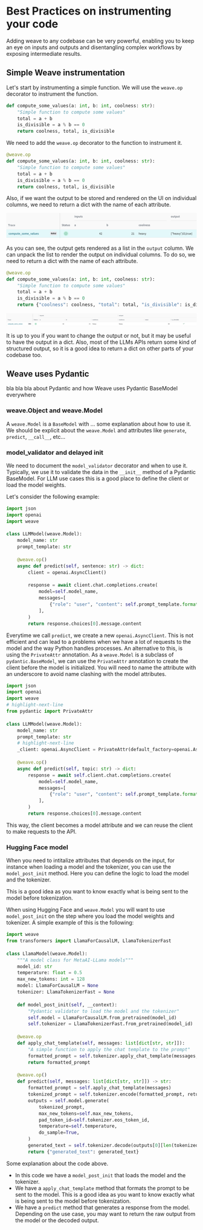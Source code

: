 # Best Practices on instrumenting your code

Adding weave to any codebase can be very powerful, enabling you to keep an eye on inputs and outputs and disentangling complex workflows by exposing intermediate results.

## Simple Weave instrumentation

Let's start by instrumenting a simple function. We will use the `weave.op` decorator to instrument the function.

```python
def compute_some_values(a: int, b: int, coolness: str):
    "Simple function to compute some values"
    total = a + b
    is_divisible = a % b == 0
    return coolness, total, is_divisible
```

We need to add the `weave.op` decorator to the function to instrument it.

```python
@weave.op
def compute_some_values(a: int, b: int, coolness: str):
    "Simple function to compute some values"
    total = a + b
    is_divisible = a % b == 0
    return coolness, total, is_divisible
```

 Also, if we want the output to be stored and rendered on the UI on individual columns, we need to return a dict with the name of each attribute.

 ![](./imgs/simple_trace.png)

 As you can see, the output gets rendered as a list in the `output` column. We can unpack the list to render the output on individual columns. To do so, we need to return a dict with the name of each attribute.


```python
@weave.op
def compute_some_values(a: int, b: int, coolness: str):
    "Simple function to compute some values"
    total = a + b
    is_divisible = a % b == 0
    return {"coolness": coolness, "total": total, "is_divisible": is_divisible}
```
![](./imgs/dict_output_trace.png)

It is up to you if you want to change the output or not, but it may be useful to have the output in a dict. Also, most of the LLMs APIs return some kind of structured output, so it is a good idea to return a dict on other parts of your codebase too.

## Weave uses Pydantic

bla bla bla about Pydantic and how Weave uses Pydantic BaseModel everywhere

### weave.Object and weave.Model

A `weave.Model` is a `BaseModel` with ... some explanation about how to use it. We should be explicit about the `weave.Model` and attributes like `generate`, `predict`, `__call__`, etc...

### model_validator and delayed init

We need to document the `model_validator` decorator and when to use it. Typically, we use it to validate the data in the `__init__` method of a Pydantic BaseModel. For LLM use cases this is a good place to define the client or load the model weights.

Let's consider the following example:

```python
import json
import openai
import weave

class LLMModel(weave.Model):
    model_name: str
    prompt_template: str

    @weave.op()
    async def predict(self, sentence: str) -> dict:
        client = openai.AsyncClient()

        response = await client.chat.completions.create(
            model=self.model_name,
            messages=[
                {"role": "user", "content": self.prompt_template.format(sentence=sentence)}
            ],
        )
        return response.choices[0].message.content
```
Everytime we call `predict`, we create a new `openai.AsyncClient`. This is not efficient and can lead to a problems when we have a lot of requests to the model and the way Python handles processes. An alternative to this, is using the `PrivateAttr` annotation. As a `weave.Model` is a subclass of `pydantic.BaseModel`, we can use the `PrivateAttr` annotation to create the client before the model is initialized. You will need to name the attribute with an underscore to avoid name clashing with the model attributes.

```python
import json
import openai
import weave
# highlight-next-line
from pydantic import PrivateAttr

class LLMModel(weave.Model):
    model_name: str
    prompt_template: str
    # highlight-next-line
    _client: openai.AsyncClient = PrivateAttr(default_factory=openai.AsyncClient)
    
    @weave.op()
    async def predict(self, topic: str) -> dict:
        response = await self.client.chat.completions.create(
            model=self.model_name,
            messages=[
                {"role": "user", "content": self.prompt_template.format(topic=topic)}
            ],
        )
        return response.choices[0].message.content
```
This way, the client becomes a model attribute and we can reuse the client to make requests to the API.

### Hugging Face model

When you need to intitalize attributes that depends on the input, for instance when loading a model and the tokenizer, you can use the `model_post_init` method. Here you can define the logic to load the model and the tokenizer.

 This is a good idea as you want to know exactly what is being sent to the model before tokenization.

When using Hugging Face and `weave.Model` you will want to use `model_post_init` on the step where you load the model weights and tokenizer. A simple example of this is the following:

```python
import weave
from transformers import LlamaForCausalLM, LlamaTokenizerFast

class LlamaModel(weave.Model):
    """A model class for MetaAI-LLama models"""
    model_id: str
    temperature: float = 0.5
    max_new_tokens: int = 128
    model: LlamaForCausalLM = None
    tokenizer: LlamaTokenizerFast = None

    def model_post_init(self, __context):
        "Pydantic validator to load the model and the tokenizer"
        self.model = LlamaForCausalLM.from_pretrained(model_id)
        self.tokenizer = LlamaTokenizerFast.from_pretrained(model_id)

    @weave.op
    def apply_chat_template(self, messages: list[dict[str, str]]):
        "A simple function to apply the chat template to the prompt"
        formatted_prompt = self.tokenizer.apply_chat_template(messages, tokenize=False)
        return formatted_prompt

    @weave.op()
    def predict(self, messages: list[dict[str, str]]) -> str:
        formatted_prompt = self.apply_chat_template(messages)
        tokenized_prompt = self.tokenizer.encode(formatted_prompt, return_tensors="pt").to(self.model.device)
        outputs = self.model.generate(
            tokenized_prompt,
            max_new_tokens=self.max_new_tokens,
            pad_token_id=self.tokenizer.eos_token_id,
            temperature=self.temperature,
            do_sample=True,
        )
        generated_text = self.tokenizer.decode(outputs[0][len(tokenized_prompt[0]):], skip_special_tokens=True)
        return {"generated_text": generated_text}
```
Some explanation about the code above.
- In this code we have a `model_post_init` that loads the model and the tokenizer.
- We have a `apply_chat_template` method that formats the prompt to be sent to the model. This is a good idea as you want to know exactly what is being sent to the model before tokenization.
- We have a `predict` method that generates a response from the model. Depending on the use case, you may want to return the raw output from the model or the decoded output.


